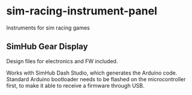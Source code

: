 # sim-racing-instrument-panel
 Instruments for sim racing games
 
## SimHub Gear Display
Design files for electronics and FW included.

Works with SimHub Dash Studio, which generates the Arduino code. Standard Arduino bootloader needs to be flashed on the microcontroller first, to make it able to receive a firmware through USB.
